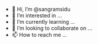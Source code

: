- 👋 Hi, I’m @sangramsidu
- 👀 I’m interested in ...
- 🌱 I’m currently learning ...
- 💞️ I’m looking to collaborate on ...
- 📫 How to reach me ...

<!---
sangramsidu/sangramsidu is a ✨ special ✨ repository because its `README.md` (this file) appears on your GitHub profile.
You can click the Preview link to take a look at your changes.
--->
